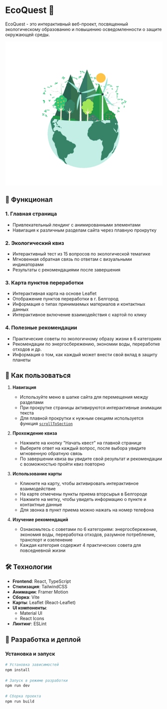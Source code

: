 # EcoQuest 🌿

EcoQuest - это интерактивный веб-проект, посвященный экологическому образованию и повышению осведомленности о защите окружающей среды.

![EcoQuest Screenshot](src/assets/eco-earth.png)

## 🚀 Функционал

### 1. Главная страница
- Привлекательный лендинг с анимированными элементами
- Навигация к различным разделам сайта через плавную прокрутку

### 2. Экологический квиз
- Интерактивный тест из 15 вопросов по экологической тематике
- Мгновенная обратная связь по ответам с визуальными индикаторами
- Результаты с рекомендациями после завершения

### 3. Карта пунктов переработки
- Интерактивная карта на основе Leaflet
- Отображение пунктов переработки в г. Белгород
- Информация о типах принимаемых материалов и контактных данных
- Интерактивное включение взаимодействия с картой по клику

### 4. Полезные рекомендации
- Практические советы по экологичному образу жизни в 6 категориях
- Рекомендации по энергосбережению, экономии воды, переработке отходов и др.
- Информация о том, как каждый может внести свой вклад в защиту планеты

## 📱 Как пользоваться

1. **Навигация**
   - Используйте меню в шапке сайта для перемещения между разделами
   - При прокрутке страницы активируются интерактивные анимации текста
   - Для плавной прокрутки к нужным секциям используется функция [`scrollToSection`](src/utils/scrollHelper.ts)

2. **Прохождение квиза**
   - Нажмите на кнопку "Начать квест" на главной странице
   - Выберите ответ на каждый вопрос, после выбора увидите мгновенную обратную связь
   - По завершении квиза вы увидите свой результат и рекомендации с возможностью пройти квиз повторно

3. **Использование карты**
   - Кликните на карту, чтобы активировать интерактивное взаимодействие
   - На карте отмечены пункты приема вторсырья в Белгороде
   - Нажмите на метку, чтобы увидеть информацию о пункте и контактные данные
   - Для звонка в пункт приема можно нажать на номер телефона

4. **Изучение рекомендаций**
   - Ознакомьтесь с советами по 6 категориям: энергосбережение, экономия воды, переработка отходов, разумное потребление, транспорт и озеленение
   - Каждая категория содержит 4 практических совета для повседневной жизни

## 🛠️ Технологии

- **Frontend**: React, TypeScript
- **Стилизация**: TailwindCSS
- **Анимации**: Framer Motion
- **Сборка**: Vite
- **Карты**: Leaflet (React-Leaflet)
- **UI компоненты**: 
  - Material UI
  - React Icons
- **Линтинг**: ESLint

## 🔧 Разработка и деплой

### Установка и запуск

```bash
# Установка зависимостей
npm install

# Запуск в режиме разработки
npm run dev

# Сборка проекта
npm run build